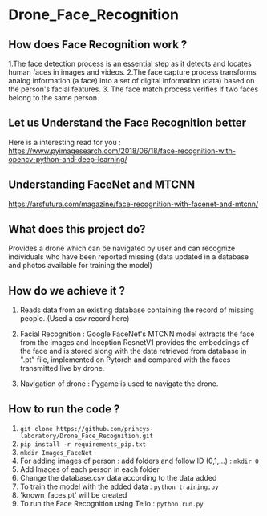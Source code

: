 # Drone_Face_Recognition

## How does Face Recognition work ?
1.The face detection process is an essential step as it detects and locates human faces in images and videos.
2.The face capture process transforms analog information (a face) into a set of digital information (data) based on the person's facial features.
3. The face match process verifies if two faces belong to the same person.

## Let us Understand the Face Recognition better 
Here is a interesting read for you  : https://www.pyimagesearch.com/2018/06/18/face-recognition-with-opencv-python-and-deep-learning/ 

## Understanding FaceNet and MTCNN
https://arsfutura.com/magazine/face-recognition-with-facenet-and-mtcnn/

## What does this project do? 

Provides a drone which can be navigated by user and can recognize individuals who have been reported missing (data updated in a database and photos available for training the model)

## How do we achieve it ? 

 1. Reads data from an existing database containing the record of missing people. (Used a csv record here)

 2. Facial Recognition : Google FaceNet's MTCNN model extracts the face from the images  and Inception ResnetV1 provides the embeddings of the face and is stored along with the data retrieved from database in ".pt" file, implemented on Pytorch and compared with the faces transmitted live by drone.

 3. Navigation of drone : Pygame is used to navigate the drone.

## How to run the code ?
1. `git clone https://github.com/princys-laboratory/Drone_Face_Recognition.git`
2. `pip install -r requirements_pip.txt`
3. `mkdir Images_FaceNet`
4. For adding images of person : add folders and follow ID (0,1,...) : `mkdir 0`
5. Add Images of each person in each folder 
6. Change the database.csv data according to the data added
7. To train the model with the added data : `python training.py`
8. 'known_faces.pt' will be created
3. To run the Face Recognition using Tello : `python run.py`